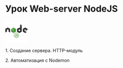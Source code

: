 # Урок Web-server NodeJS
<div>
<img src="./.github/nodejs.svg" alt="Node JS" width="auto" height="70">
</div>
<p>1. Создание сервера. HTTP-модуль</p>
<p>2. Автоматизация с Nodemon</p>